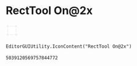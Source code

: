 # RectTool On@2x
![](/img/RectTool%20On@2x.png)

``` CSharp
EditorGUIUtility.IconContent("RectTool On@2x")
```
```
5039120569757844772
```
